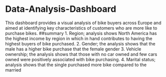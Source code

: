 # Data-Analysis-Dashboard
This dashboard provides a visual analysis of bike buyers across Europe and aimed at identifying key characteristics of customers who are more like to purchase bikes.
##summary
	1.	Region; analysis shows North America has the highest income by region in which in hand contributes to having the highest 
                buyers of  bike purchased.
	2.	Gender; the analysis shows that the male has a higher bike purchase that the female gender
	3.	Vehicle ownership; the analysis shows that those with no car owned and few cars owned were positively associated with bike 
                 purchasing. 
	4.	Marital status; analysis shows that the single purchased more bike compared to the married 
